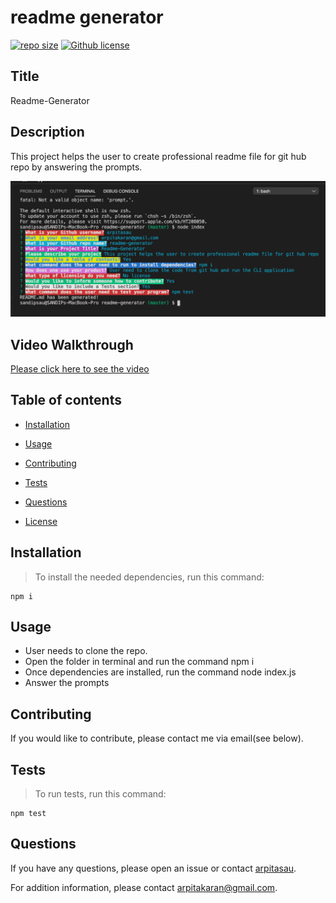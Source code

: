 # readme generator

[![repo size](https://img.shields.io/github/repo-size/arpitasau/readme-generator)](https://github.com/arpitasau/readme-generator) [![Github license](https://img.shields.io/badge/license-MIT-blue.svg)](https://lbesson.mit-license.org/)

## Title

Readme-Generator


## Description

This project helps the user to create professional readme file for git hub repo by answering the prompts.

<img src="/utils/terminal.png">

## Video Walkthrough

<a href="https://drive.google.com/file/d/1GAmgiW23tgnaGvGGT99kzykP9-n5iTAC/view?usp=sharing">Please click here to see the video</a>


## Table of contents

* [Installation](#installation)

* [Usage](#usage)

* [Contributing](#contributing)

* [Tests](#tests)

* [Questions](#questions)

* [License](#license)

## Installation

>To install the needed dependencies, run this command:

```
npm i
```

## Usage

* User needs to clone the repo.
* Open the folder in terminal and run the command npm i
* Once dependencies are installed, run the command node index.js
* Answer the prompts


## Contributing

If you would like to contribute, please contact me via email(see below).

## Tests

>To run tests, run this command:

```
npm test
```

## Questions

If you have any questions, please open an issue or contact [arpitasau](https://github.com/arpitasau).

For addition information, please contact arpitakaran@gmail.com.
